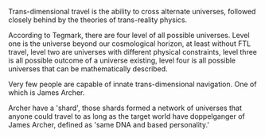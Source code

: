 
Trans-dimensional travel is the ability to cross alternate universes, followed closely behind by the theories of trans-reality physics.

According to Tegmark, there are four level of all possible universes. Level one is the universe beyond our cosmological horizon, at least without FTL travel, level two are universes with different physical constraints, level three is all possible outcome of a universe existing, level four is all possible universes that can be mathematically described.

Very few people are capable of innate trans-dimensional navigation. One of which is James Archer.

Archer have a 'shard', those shards formed a network of universes that anyone could travel to as long as the target world have doppelganger of James Archer, defined as 'same DNA and based personality.'
